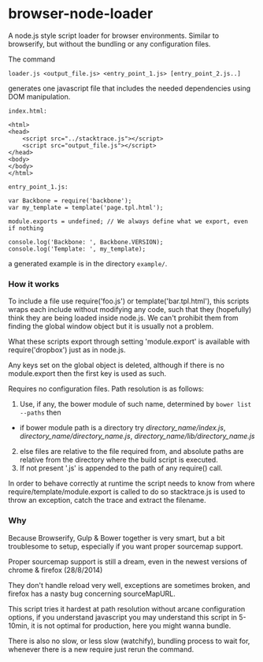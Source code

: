 browser-node-loader
====================

A node.js style script loader for browser environments. Similar to browserify,
but without the bundling or any configuration files.

The command

    loader.js <output_file.js> <entry_point_1.js> [entry_point_2.js..]

generates one javascript file that includes the needed dependencies using DOM manipulation. 

`index.html:`

    <html>
    <head>
        <script src="../stacktrace.js"></script>
        <script src="output_file.js"></script>
    </head>
    <body>
    </body>
    </html>

`entry_point_1.js:`

    var Backbone = require('backbone');
    var my_template = template('page.tpl.html');
    
    module.exports = undefined; // We always define what we export, even if nothing
    
    console.log('Backbone: ', Backbone.VERSION);
    console.log('Template: ', my_template);

a generated example is in the directory `example/`.




### How it works

To include a file use require('foo.js') or template('bar.tpl.html'), this scripts wraps 
each include without modifying any code, such that they (hopefully) think they are being 
loaded inside node.js. We can't prohibit them from finding the global window object but it 
is usually not a problem.

What these scripts export through setting 'module.export' is available with require('dropbox') 
just as in node.js. 

Any keys set on the global object is deleted, although if there is no module.export then the 
first key is used as such.

Requires no configuration files. Path resolution is as follows:

1. Use, if any, the bower module of such name, determined by `bower list --paths` then
  * if bower module path is a directory try *directory_name/index.js*, *directory_name/directory_name.js*, *directory_name/lib/directory_name.js*
2. else files are relative to the file required from, and absolute paths are relative from the directory where 
   the build script is executed.
3. If not present '.js' is appended to the path of any require() call.

In order to behave correctly at runtime the script needs to know from where require/template/module.export is called 
to do so stacktrace.js is used to throw an exception, catch the trace and extract the filename.

### Why

Because Browserify, Gulp & Bower together is very smart, but a bit troublesome to setup, especially if you
want proper sourcemap support.

Proper sourcemap support is still a dream, even in the newest versions of chrome & firefox (28/8/2014)

They don't handle reload very well, exceptions are sometimes broken, and firefox has a nasty bug concerning 
sourceMapURL.

This script tries it hardest at path resolution without arcane configuration options, if you understand javascript 
you may understand this script in 5-10min, it is not optimal for production, here you might wanna bundle.

There is also no slow, or less slow (watchify), bundling process to wait for, whenever there is a new require 
just rerun the command.